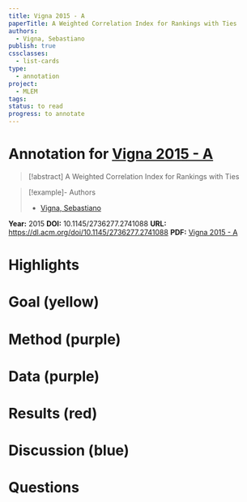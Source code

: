 ```yaml
---
title: Vigna 2015 - A
paperTitle: A Weighted Correlation Index for Rankings with Ties
authors:
  - Vigna, Sebastiano
publish: true
cssclasses:
  - list-cards
type:
  - annotation
project:
  - MLEM
tags: 
status: to read
progress: to annotate
---
```

# Annotation for [Vigna 2015 - A](Papers/References/Vigna%202015%20-%20A)

> [!abstract] A Weighted Correlation Index for Rankings with Ties

> [!example]- Authors
> - [Vigna, Sebastiano](Vigna%2C%20Sebastiano)

**Year:** 2015
**DOI:** 10.1145/2736277.2741088
**URL:** https://dl.acm.org/doi/10.1145/2736277.2741088
**PDF:** [Vigna 2015 - A](Papers/PDFs/Vigna%202015%20-%20A%20Weighted%20Correlation%20Index%20for%20Rankings%20with%20Ties.pdf)

# Highlights


# Goal (yellow)


# Method (purple)


# Data (purple)


# Results (red)


# Discussion (blue)


# Questions

